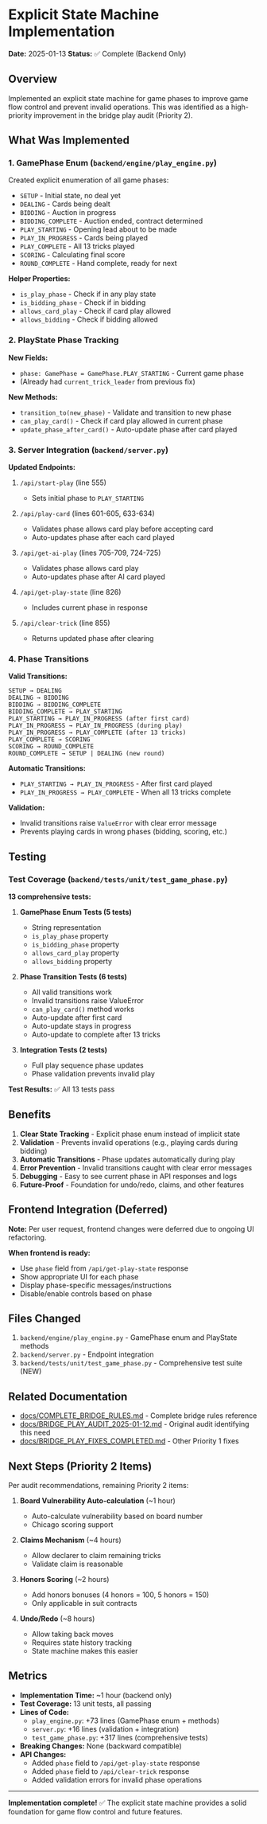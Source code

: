# Explicit State Machine Implementation

**Date:** 2025-01-13
**Status:** ✅ Complete (Backend Only)

## Overview

Implemented an explicit state machine for game phases to improve game flow control and prevent invalid operations. This was identified as a high-priority improvement in the bridge play audit (Priority 2).

## What Was Implemented

### 1. GamePhase Enum (`backend/engine/play_engine.py`)

Created explicit enumeration of all game phases:
- `SETUP` - Initial state, no deal yet
- `DEALING` - Cards being dealt
- `BIDDING` - Auction in progress
- `BIDDING_COMPLETE` - Auction ended, contract determined
- `PLAY_STARTING` - Opening lead about to be made
- `PLAY_IN_PROGRESS` - Cards being played
- `PLAY_COMPLETE` - All 13 tricks played
- `SCORING` - Calculating final score
- `ROUND_COMPLETE` - Hand complete, ready for next

**Helper Properties:**
- `is_play_phase` - Check if in any play state
- `is_bidding_phase` - Check if in bidding
- `allows_card_play` - Check if card play allowed
- `allows_bidding` - Check if bidding allowed

### 2. PlayState Phase Tracking

**New Fields:**
- `phase: GamePhase = GamePhase.PLAY_STARTING` - Current game phase
- (Already had `current_trick_leader` from previous fix)

**New Methods:**
- `transition_to(new_phase)` - Validate and transition to new phase
- `can_play_card()` - Check if card play allowed in current phase
- `update_phase_after_card()` - Auto-update phase after card played

### 3. Server Integration (`backend/server.py`)

**Updated Endpoints:**

1. `/api/start-play` (line 555)
   - Sets initial phase to `PLAY_STARTING`

2. `/api/play-card` (lines 601-605, 633-634)
   - Validates phase allows card play before accepting card
   - Auto-updates phase after each card played

3. `/api/get-ai-play` (lines 705-709, 724-725)
   - Validates phase allows card play
   - Auto-updates phase after AI card played

4. `/api/get-play-state` (line 826)
   - Includes current phase in response

5. `/api/clear-trick` (line 855)
   - Returns updated phase after clearing

### 4. Phase Transitions

**Valid Transitions:**
```
SETUP → DEALING
DEALING → BIDDING
BIDDING → BIDDING_COMPLETE
BIDDING_COMPLETE → PLAY_STARTING
PLAY_STARTING → PLAY_IN_PROGRESS (after first card)
PLAY_IN_PROGRESS → PLAY_IN_PROGRESS (during play)
PLAY_IN_PROGRESS → PLAY_COMPLETE (after 13 tricks)
PLAY_COMPLETE → SCORING
SCORING → ROUND_COMPLETE
ROUND_COMPLETE → SETUP | DEALING (new round)
```

**Automatic Transitions:**
- `PLAY_STARTING → PLAY_IN_PROGRESS` - After first card played
- `PLAY_IN_PROGRESS → PLAY_COMPLETE` - When all 13 tricks complete

**Validation:**
- Invalid transitions raise `ValueError` with clear error message
- Prevents playing cards in wrong phases (bidding, scoring, etc.)

## Testing

### Test Coverage (`backend/tests/unit/test_game_phase.py`)

**13 comprehensive tests:**

1. **GamePhase Enum Tests (5 tests)**
   - String representation
   - `is_play_phase` property
   - `is_bidding_phase` property
   - `allows_card_play` property
   - `allows_bidding` property

2. **Phase Transition Tests (6 tests)**
   - All valid transitions work
   - Invalid transitions raise ValueError
   - `can_play_card()` method works
   - Auto-update after first card
   - Auto-update stays in progress
   - Auto-update to complete after 13 tricks

3. **Integration Tests (2 tests)**
   - Full play sequence phase updates
   - Phase validation prevents invalid play

**Test Results:** ✅ All 13 tests pass

## Benefits

1. **Clear State Tracking** - Explicit phase enum instead of implicit state
2. **Validation** - Prevents invalid operations (e.g., playing cards during bidding)
3. **Automatic Transitions** - Phase updates automatically during play
4. **Error Prevention** - Invalid transitions caught with clear error messages
5. **Debugging** - Easy to see current phase in API responses and logs
6. **Future-Proof** - Foundation for undo/redo, claims, and other features

## Frontend Integration (Deferred)

**Note:** Per user request, frontend changes were deferred due to ongoing UI refactoring.

**When frontend is ready:**
- Use `phase` field from `/api/get-play-state` response
- Show appropriate UI for each phase
- Display phase-specific messages/instructions
- Disable/enable controls based on phase

## Files Changed

1. `backend/engine/play_engine.py` - GamePhase enum and PlayState methods
2. `backend/server.py` - Endpoint integration
3. `backend/tests/unit/test_game_phase.py` - Comprehensive test suite (NEW)

## Related Documentation

- [docs/COMPLETE_BRIDGE_RULES.md](docs/COMPLETE_BRIDGE_RULES.md) - Complete bridge rules reference
- [docs/BRIDGE_PLAY_AUDIT_2025-01-12.md](docs/BRIDGE_PLAY_AUDIT_2025-01-12.md) - Original audit identifying this need
- [docs/BRIDGE_PLAY_FIXES_COMPLETED.md](docs/BRIDGE_PLAY_FIXES_COMPLETED.md) - Other Priority 1 fixes

## Next Steps (Priority 2 Items)

Per audit recommendations, remaining Priority 2 items:

1. **Board Vulnerability Auto-calculation** (~1 hour)
   - Auto-calculate vulnerability based on board number
   - Chicago scoring support

2. **Claims Mechanism** (~4 hours)
   - Allow declarer to claim remaining tricks
   - Validate claim is reasonable

3. **Honors Scoring** (~2 hours)
   - Add honors bonuses (4 honors = 100, 5 honors = 150)
   - Only applicable in suit contracts

4. **Undo/Redo** (~8 hours)
   - Allow taking back moves
   - Requires state history tracking
   - State machine makes this easier

## Metrics

- **Implementation Time:** ~1 hour (backend only)
- **Test Coverage:** 13 unit tests, all passing
- **Lines of Code:**
  - `play_engine.py`: +73 lines (GamePhase enum + methods)
  - `server.py`: +16 lines (validation + integration)
  - `test_game_phase.py`: +317 lines (comprehensive tests)
- **Breaking Changes:** None (backward compatible)
- **API Changes:**
  - Added `phase` field to `/api/get-play-state` response
  - Added `phase` field to `/api/clear-trick` response
  - Added validation errors for invalid phase operations

---

**Implementation complete!** ✅ The explicit state machine provides a solid foundation for game flow control and future features.
